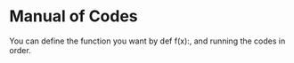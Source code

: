 # Manual of Codes
You can define the function you want by def f(x):, and running the codes in order.
